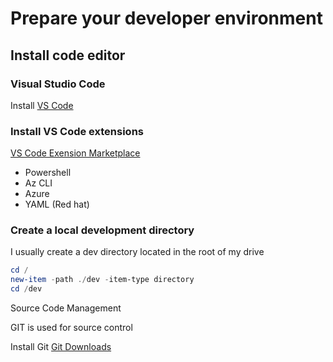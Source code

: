 # Prepare your developer environment

## Install code editor

### Visual Studio Code

Install  [VS Code](https://code.visualstudio.com/)

### Install VS Code extensions

[VS Code Exension Marketplace](https://marketplace.visualstudio.com/VSCode)

- Powershell
- Az CLI
- Azure
- YAML (Red hat)

### Create a local development directory

I usually create a dev directory located in the root of my drive

``` powershell
cd /
new-item -path ./dev -item-type directory
cd /dev
 ```

 Source Code Management

 GIT is used for source control

 Install Git [Git Downloads](https://git-scm.com/downloads)
